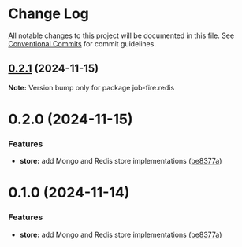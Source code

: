 # Change Log

All notable changes to this project will be documented in this file.
See [Conventional Commits](https://conventionalcommits.org) for commit guidelines.

## [0.2.1](https://github.com/Benjamin-Stefan/job-fire/compare/job-fire.redis@0.2.0...job-fire.redis@0.2.1) (2024-11-15)

**Note:** Version bump only for package job-fire.redis





# 0.2.0 (2024-11-15)


### Features

* **store:** add Mongo and Redis store implementations ([be8377a](https://github.com/Benjamin-Stefan/job-fire/commit/be8377a9b0cc4770ca08eeb4833789d6ae848922))





# 0.1.0 (2024-11-14)


### Features

* **store:** add Mongo and Redis store implementations ([be8377a](https://github.com/Benjamin-Stefan/job-fire/commit/be8377a9b0cc4770ca08eeb4833789d6ae848922))
